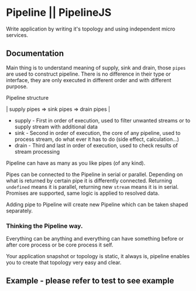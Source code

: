 # Pipeline || PipelineJS

Write application by writing it's topology and using independent micro services.

## Documentation

Main thing is to understand meaning of supply, sink and drain, those `pipes` are used to construct pipeline. 
There is no difference in their type or interface, they are only executed in different order and with different purpose. 

Pipeline structure

| supply pipes => sink pipes => drain pipes |

* supply - First in order of execution, used to filter unwanted streams or to supply stream with additional data
* sink - Second in order of execution, the core of any pipeline, used to process stream, do what ever it has to do (side effect, calculation...)
* drain - Third and last in order of execution, used to check results of stream processing

Pipeline can have as many as you like pipes (of any kind).

Pipes can be connected to the Pipeline in serial or parallel. Depending on what is returned by certain pipe it is differently connected. Returning `undefined` means it is parallel, returning new `stream` means it is in serial. Promises are supported, same logic is applied to resolved data.

Adding pipe to Pipeline will create new Pipeline which can be taken shaped separately.

### Thinking the Pipeline way. 

Everything can be anything and everything can have something before or after core process or be core process it self.

Your application snapshot or topology is static, it always is, pipeline enables you to create that topology very easy and clear.

## Example - please refer to test to see example
